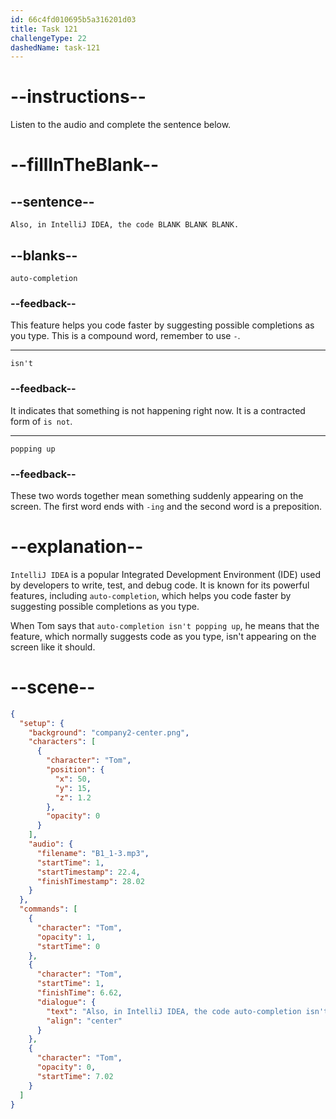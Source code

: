 ```yaml
---
id: 66c4fd010695b5a316201d03
title: Task 121
challengeType: 22
dashedName: task-121
---
```


<!-- Audio Reference:
Tom: Also, in IntelliJ IDEA, the code auto-completion isn't popping up. -->

# --instructions--

Listen to the audio and complete the sentence below.

# --fillInTheBlank--

## --sentence--

`Also, in IntelliJ IDEA, the code BLANK BLANK BLANK.`

## --blanks--

`auto-completion`

### --feedback--

This feature helps you code faster by suggesting possible completions as you type. This is a compound word, remember to use `-`.

---

`isn't`

### --feedback--

It indicates that something is not happening right now. It is a contracted form of `is not`.

---

`popping up`

### --feedback--

These two words together mean something suddenly appearing on the screen. The first word ends with `-ing` and the second word is a preposition.

# --explanation--

`IntelliJ IDEA` is a popular Integrated Development Environment (IDE) used by developers to write, test, and debug code. It is known for its powerful features, including `auto-completion`, which helps you code faster by suggesting possible completions as you type. 

When Tom says that `auto-completion isn't popping up`, he means that the feature, which normally suggests code as you type, isn't appearing on the screen like it should.

# --scene--

```json
{
  "setup": {
    "background": "company2-center.png",
    "characters": [
      {
        "character": "Tom",
        "position": {
          "x": 50,
          "y": 15,
          "z": 1.2
        },
        "opacity": 0
      }
    ],
    "audio": {
      "filename": "B1_1-3.mp3",
      "startTime": 1,
      "startTimestamp": 22.4,
      "finishTimestamp": 28.02
    }
  },
  "commands": [
    {
      "character": "Tom",
      "opacity": 1,
      "startTime": 0
    },
    {
      "character": "Tom",
      "startTime": 1,
      "finishTime": 6.62,
      "dialogue": {
        "text": "Also, in IntelliJ IDEA, the code auto-completion isn't popping up.",
        "align": "center"
      }
    },
    {
      "character": "Tom",
      "opacity": 0,
      "startTime": 7.02
    }
  ]
}
```
